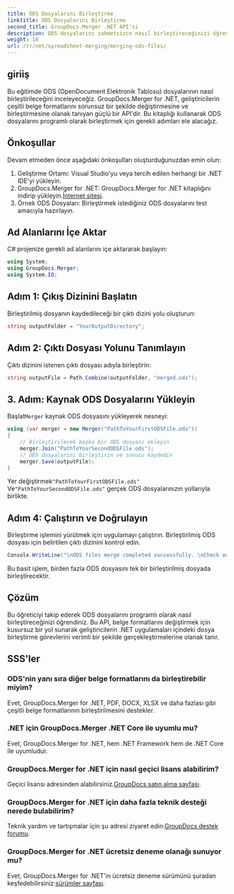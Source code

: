 ```yaml
---
title: ODS Dosyalarını Birleştirme
linktitle: ODS Dosyalarını Birleştirme
second_title: GroupDocs.Merger .NET API'si
description: ODS dosyalarını zahmetsizce nasıl birleştireceğinizi öğrenin. Kusursuz belge işleme için adım adım kılavuzumuzu izleyin.
weight: 18
url: /tr/net/spreadsheet-merging/merging-ods-files/
---
```

## giriiş
Bu eğitimde ODS (OpenDocument Elektronik Tablosu) dosyalarının nasıl birleştirileceğini inceleyeceğiz. GroupDocs.Merger for .NET, geliştiricilerin çeşitli belge formatlarını sorunsuz bir şekilde değiştirmesine ve birleştirmesine olanak tanıyan güçlü bir API'dir. Bu kitaplığı kullanarak ODS dosyalarını programlı olarak birleştirmek için gerekli adımları ele alacağız.
## Önkoşullar
Devam etmeden önce aşağıdaki önkoşulları oluşturduğunuzdan emin olun:
1. Geliştirme Ortamı: Visual Studio'yu veya tercih edilen herhangi bir .NET IDE'yi yükleyin.
2.  GroupDocs.Merger for .NET: GroupDocs.Merger for .NET kitaplığını indirip yükleyin.[İnternet sitesi](https://releases.groupdocs.com/merger/net/).
3. Örnek ODS Dosyaları: Birleştirmek istediğiniz ODS dosyalarını test amacıyla hazırlayın.

## Ad Alanlarını İçe Aktar
C# projenize gerekli ad alanlarını içe aktararak başlayın:
```csharp
using System; 
using GroupDocs.Merger;
using System.IO;
```
## Adım 1: Çıkış Dizinini Başlatın
Birleştirilmiş dosyanın kaydedileceği bir çıktı dizini yolu oluşturun:
```csharp
string outputFolder = "YourOutputDirectory";
```
## Adım 2: Çıktı Dosyası Yolunu Tanımlayın
Çıktı dizinini istenen çıktı dosyası adıyla birleştirin:
```csharp
string outputFile = Path.Combine(outputFolder, "merged.ods");
```
## 3. Adım: Kaynak ODS Dosyalarını Yükleyin
 Başlat`Merger` kaynak ODS dosyasını yükleyerek nesneyi:
```csharp
using (var merger = new Merger("PathToYourFirstODSFile.ods"))
{
    // Birleştirilecek başka bir ODS dosyası ekleyin
    merger.Join("PathToYourSecondODSFile.ods");
    // ODS dosyalarını birleştirin ve sonucu kaydedin
    merger.Save(outputFile);
}
```
 Yer değiştirmek`"PathToYourFirstODSFile.ods"` Ve`"PathToYourSecondODSFile.ods"` gerçek ODS dosyalarınızın yollarıyla birlikte.
## Adım 4: Çalıştırın ve Doğrulayın
Birleştirme işlemini yürütmek için uygulamayı çalıştırın. Birleştirilmiş ODS dosyası için belirtilen çıktı dizinini kontrol edin.
```csharp
Console.WriteLine("\nODS files merge completed successfully. \nCheck output in {0}", outputFolder);
```
Bu basit işlem, birden fazla ODS dosyasını tek bir birleştirilmiş dosyada birleştirecektir.

## Çözüm
Bu öğreticiyi takip ederek ODS dosyalarını programlı olarak nasıl birleştireceğinizi öğrendiniz. Bu API, belge formatlarını değiştirmek için kusursuz bir yol sunarak geliştiricilerin .NET uygulamaları içindeki dosya birleştirme görevlerini verimli bir şekilde gerçekleştirmelerine olanak tanır.

## SSS'ler
### ODS'nin yanı sıra diğer belge formatlarını da birleştirebilir miyim?
Evet, GroupDocs.Merger for .NET, PDF, DOCX, XLSX ve daha fazlası gibi çeşitli belge formatlarının birleştirilmesini destekler.
### .NET için GroupDocs.Merger .NET Core ile uyumlu mu?
Evet, GroupDocs.Merger for .NET, hem .NET Framework hem de .NET Core ile uyumludur.
### GroupDocs.Merger for .NET için nasıl geçici lisans alabilirim?
 Geçici lisansı adresinden alabilirsiniz.[GroupDocs satın alma sayfası](https://purchase.groupdocs.com/temporary-license/).
### GroupDocs.Merger for .NET için daha fazla teknik desteği nerede bulabilirim?
 Teknik yardım ve tartışmalar için şu adresi ziyaret edin:[GroupDocs destek forumu](https://forum.groupdocs.com/c/merger/32).
### GroupDocs.Merger for .NET ücretsiz deneme olanağı sunuyor mu?
 Evet, GroupDocs.Merger for .NET'in ücretsiz deneme sürümünü şuradan keşfedebilirsiniz:[sürümler sayfası](https://releases.groupdocs.com/).